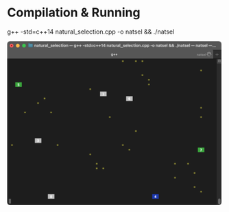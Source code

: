 # Compilation & Running

g++ -std=c++14 natural_selection.cpp -o natsel && ./natsel

<img width="500" src="screenshot.png" />
